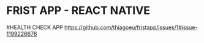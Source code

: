 # FRIST APP - REACT NATIVE

#HEALTH CHECK APP
https://github.com/thiagoeu/fristapp/issues/1#issue-1199226676
